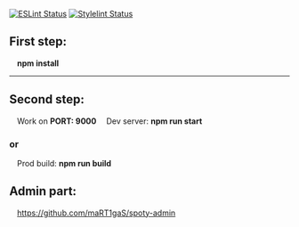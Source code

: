 [![ESLint Status](https://github.com/maRT1gaS/spoty/actions/workflows/eslint.yml/badge.svg)](https://github.com/maRT1gaS/spoty/actions/workflows/eslint.yml)
[![Stylelint Status](https://github.com/maRT1gaS/spoty/actions/workflows/stylelint.yml/badge.svg)](https://github.com/maRT1gaS/spoty/actions/workflows/stylelint.yml)

## First step:

&emsp;**npm install**

---

## Second step:

&emsp;Work on **PORT: 9000**
&emsp;Dev server: **npm run start**

### or

&emsp;Prod build: **npm run build**

## Admin part:

&emsp;https://github.com/maRT1gaS/spoty-admin
